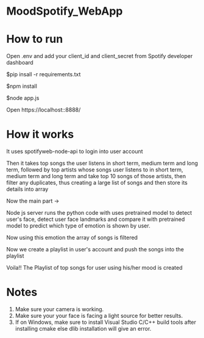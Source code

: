 # MoodSpotify_WebApp

# How to run

Open .env and add your client_id and client_secret from Spotify developer dashboard

$pip insall -r requirements.txt

$npm install

$node app.js

Open https://localhost::8888/

# How it works

It uses spotifyweb-node-api to login into user account

Then it takes top songs the user listens in short term, medium term and long term, followed by top artists whose songs user listens to in short term, medium term and long term and take top 10 songs of those artists, then filter any duplicates, thus creating a large list of songs and then store its details into array

Now the main part ->

Node js server runs the python code with uses pretrained model to detect user's face, detect user face landmarks and compare it with pretrained model to predict which type of emotion is shown by user.

Now using this emotion the array of songs is filtered

Now we create a playlist in user's account and push the songs into the playlist

Voila!! The Playlist of top songs for user using his/her mood is created

# Notes

1. Make sure your camera is working.
2. Make sure your your face is facing a light source for better results.
3. If on Windows, make sure to install Visual Studio C/C++ build tools after installing cmake else dlib installation will give an error.

